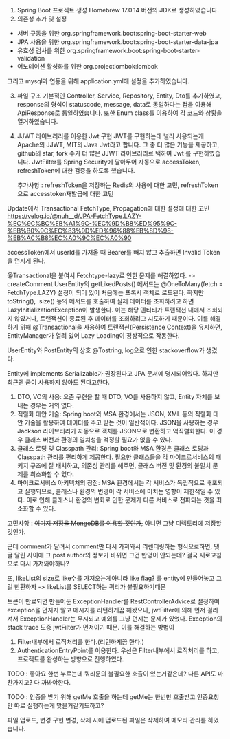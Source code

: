 1. Spring Boot 프로젝트 생성
   Homebrew 17.0.14 버전의 JDK로 생성하였습니다.
2. 의존성 추가 및 설정
  <ul>
  <li>서버 구동을 위한 org.springframework.boot:spring-boot-starter-web</li>
  <li>JPA 사용을 위한 org.springframework.boot:spring-boot-starter-data-jpa</li>
  <li>유효성 검사를 위한 org.springframework.boot:spring-boot-starter-validation</li>
  <li>어노테이션 활성화를 위한 org.projectlombok:lombok</li>
  </ul>
 그리고 mysql과 연동을 위해 application.yml에 설정을 추가하였습니다.

3. 파일 구조
   기본적인 Controller, Service, Repository, Entity, Dto를 추가하였고, response의 형식이 statuscode, message, data로 동일하다는 점을 이용해 ApiResponse로 통일하였습니다. 또한 Enum class를 이용하여 각 코드와 상황을 열거하였습니다.

4. JJWT 라이브러리를 이용한 Jwt 구현
   JWT를 구현하는데 널리 사용되는게 Apache의 JJWT, MIT의 Java Jwt라고 합니다. 그 중 더 많은 기능을 제공하고, github의 star, fork 수가 더 많은 JJWT 라이브러리르 택하여 Jwt 를 구현하였습니다.
   JwtFilter를 Spring Security에 달아두어 자동으로 accessToken, refreshToken에 대한 검증을 하도록 했습니다.

    추가사항 : refreshToken을 저장하는 Redis의 사용에 대한 고민, refreshToken으로 accesstoken재발급에 대한 고민

Update에서 Transactional FetchType, Propagation에 대한 설정에 대한 고민
https://velog.io/@nuh__d/JPA-FetchType.LAZY-%EC%9C%BC%EB%A1%9C-%EC%9D%B8%ED%95%9C-%EB%B0%9C%EC%83%9D%ED%96%88%EB%8D%98-%EB%AC%B8%EC%A0%9C%EC%A0%90

accessToken에서 userId를 가져올 때 Bearer를 빼지 않고 추출하면 Invalid Token을 던지게 된다.

@Transactional을 붙여서 Fetchtype-lazy로 인한 문제를 해결하였다. -> createComment
UserEntity의 getLikedPosts() 메서드는 @OneToMany(fetch = FetchType.LAZY) 설정이 되어 있어 처음에는 프록시 객체로 로드된다.
하지만 toString(), .size() 등의 메서드를 호출하여 실제 데이터를 조회하려고 하면 LazyInitializationException이 발생한다.
이는 해당 엔티티가 트랜잭션 내에서 조회되지 않았거나, 트랜잭션이 종료된 후 데이터를 조회하려고 시도하기 때문이다.
이를 해결하기 위해 @Transactional을 사용하여 트랜잭션(Persistence Context)을 유지하면, EntityManager가 열려 있어 Lazy Loading이 정상적으로 작동한다.

UserEntity와 PostEntity의 상호 @Tostring, log으로 인한 stackoverflow가 생겼다.

Entity에 implements Serializable가 권장된다고 JPA 문서에 명시되어있다.
하지만 최근엔 굳이 사용하지 않아도 된다고한다.

1. DTO, VO의 사용:
   요즘 구현을 할 때 DTO, VO를 사용하지 않고, Entity 자체를 보내는 경우는 거의 없다.
2. 직렬화 대안 기술:
   Spring boot와 MSA 환경에서는 JSON, XML 등의 직렬화 대안 기술을 활용하여 데이터를 주고 받는 것이 일반적이다.
   JSON을 사용하는 경우 Jackson 라이브러리가 자동으로 객체를 JSON으로 변환하고 역직렬화한다. 이 경우 클래스 버전과 환경의 일치성을 걱정할 필요가 없을 수 있다.
3. 클래스 로딩 및 Classpath 관리:
   Spring boot와 MSA 환경은 클래스 로딩과 Classpath 관리를 편리하게 제공한다.
   필요한 클래스들을 각 마이크로서비스의 패키지 구조에 잘 배치하고, 의존성 관리를 해주면, 클래스 버전 및 환경의 불일치 문제를 최소화할 수 있다.
4. 마이크로서비스 아키텍처의 장점:
   MSA 환경에서는 각 서비스가 독립적으로 배포되고 실행되므로, 클래스나 환경의 변경이 각 서비스에 미치는 영향이 제한적일 수 있다.
   이로 인해 클래스나 환경의 변화로 인한 문제가 다른 서비스로 전파되는 것을 최소화할 수 있다.

고민사항 : ~~이미지 저장을 MongoDB를 이용할 것인가,~~ 아니면 그냥 디렉토리에 저장할 것인가.

근데 comment가 달려서 comment만 다시 가져와서 리렌더링하는 형식으로하면, 댓글 달린 사이에 그 post author의 정보가 바뀌면 그건 반영이 안되는데? 결국 새로고침으로 다시 가져와야하나?

또, likeList의 size로 like수를 가져오는게아니라 like flag? 를 entity에 만들어놓고 그걸 반환하자 -> likeList를 SELECT하는 쿼리가 불필요하기때문

토큰이 만료되면 만들어둔 ExceptionHandler를 RestControllerAdvice로 설정하여 exception을 던지지 말고 메시지를 리턴하게끔 해놨으나, jwtFilter에 의해 먼저 걸러져서 ExceptionHandler는 무시되고 예외를 그냥 던지는 문제가 있었다. Exception의 stack trace 도중 jwtFilter가 먼저이기 때문. 이를 해결하는 방법이

1. Filter내부에서 로직처리를 한다.(리턴하게끔 한다.)
2. AuthenticationEntryPoint를 이용한다.
   우선은 Filter내부에서 로직처리를 하고, 프로젝트를 완성하는 방향으로 진행하였다.

TODO : 좋아요 한번 누르는데 쿼리문의 불필요한 호출이 있는거같은데? 다른 API도 마찬가지고? 다 까봐야한다.

TODO : 인증을 받기 위해 getMe 호출을 하는데 getMe는 한번만 호출받고 인증요청만 따로 실행하는게 맞을거같기도하고?

파일 업로드, 변경 구현
변경, 삭제 시에 업로드된 파일은 삭제하여 메모리 관리를 하였습니다.

